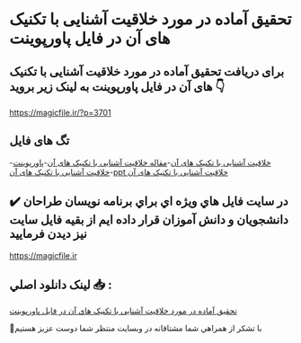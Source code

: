 # تحقیق آماده در مورد خلاقیت آشنایی با تکنیک های آن در فایل پاورپوینت

## برای دریافت تحقیق آماده در مورد خلاقیت آشنایی با تکنیک های آن در فایل پاورپوینت به لینک زیر بروید 👇

https://magicfile.ir/?p=3701

## تگ های فایل

-[خلاقیت آشنایی با تکنیک های آن](https://magicfile.ir/product/%d8%aa%d8%ad%d9%82%db%8c%d9%82-%d8%ae%d9%84%d8%a7%d9%82%db%8c%d8%aa-%d8%a2%d8%b4%d9%86%d8%a7%db%8c%db%8c-%d8%a8%d8%a7-%d8%aa%da%a9%d9%86%db%8c%da%a9-%d9%87%d8%a7%db%8c-%d9%be%d8%a7%d9%88%d8%b1%d9%be%d9%88%db%8c%d9%86%d8%aa/)-[مقاله خلاقیت آشنایی با تکنیک های آن](https://magicfile.ir/product/%d8%aa%d8%ad%d9%82%db%8c%d9%82-%d8%ae%d9%84%d8%a7%d9%82%db%8c%d8%aa-%d8%a2%d8%b4%d9%86%d8%a7%db%8c%db%8c-%d8%a8%d8%a7-%d8%aa%da%a9%d9%86%db%8c%da%a9-%d9%87%d8%a7%db%8c-%d9%be%d8%a7%d9%88%d8%b1%d9%be%d9%88%db%8c%d9%86%d8%aa/)-[پاورپوینت خلاقیت آشنایی با تکنیک های آن](https://magicfile.ir/product/%d8%aa%d8%ad%d9%82%db%8c%d9%82-%d8%ae%d9%84%d8%a7%d9%82%db%8c%d8%aa-%d8%a2%d8%b4%d9%86%d8%a7%db%8c%db%8c-%d8%a8%d8%a7-%d8%aa%da%a9%d9%86%db%8c%da%a9-%d9%87%d8%a7%db%8c-%d9%be%d8%a7%d9%88%d8%b1%d9%be%d9%88%db%8c%d9%86%d8%aa/)-[ppt خلاقیت آشنایی با تکنیک های آن](https://magicfile.ir/product/%d8%aa%d8%ad%d9%82%db%8c%d9%82-%d8%ae%d9%84%d8%a7%d9%82%db%8c%d8%aa-%d8%a2%d8%b4%d9%86%d8%a7%db%8c%db%8c-%d8%a8%d8%a7-%d8%aa%da%a9%d9%86%db%8c%da%a9-%d9%87%d8%a7%db%8c-%d9%be%d8%a7%d9%88%d8%b1%d9%be%d9%88%db%8c%d9%86%d8%aa/)

## ✔️ در سايت فايل هاي ويژه اي براي برنامه نويسان طراحان دانشجويان و دانش آموزان قرار داده ايم از بقيه فايل سايت نيز ديدن فرماييد

https://magicfile.ir


## لينک دانلود اصلي 📥 :

[تحقیق آماده در مورد خلاقیت آشنایی با تکنیک های آن در فایل پاورپوینت](https://magicfile.ir/product/%d8%aa%d8%ad%d9%82%db%8c%d9%82-%d8%ae%d9%84%d8%a7%d9%82%db%8c%d8%aa-%d8%a2%d8%b4%d9%86%d8%a7%db%8c%db%8c-%d8%a8%d8%a7-%d8%aa%da%a9%d9%86%db%8c%da%a9-%d9%87%d8%a7%db%8c-%d9%be%d8%a7%d9%88%d8%b1%d9%be%d9%88%db%8c%d9%86%d8%aa/) 


🙏با تشکر از همراهي شما مشتاقانه در وبسایت منتظر شما دوست عزیز هستیم

